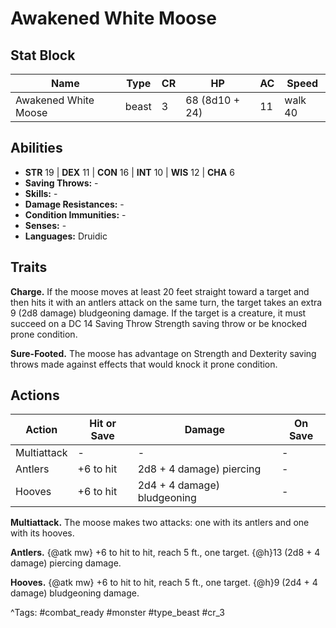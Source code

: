 # Awakened White Moose

## Stat Block

| Name | Type | CR | HP | AC | Speed |
|------|------|----|----|----|-------|
| Awakened White Moose | beast | 3 | 68 (8d10 + 24) | 11 | walk 40 |

## Abilities

- **STR** 19 | **DEX** 11 | **CON** 16 | **INT** 10 | **WIS** 12 | **CHA** 6
- **Saving Throws:** -  
- **Skills:** -  
- **Damage Resistances:** -  
- **Condition Immunities:** -  
- **Senses:** -  
- **Languages:** Druidic

## Traits

**Charge.** If the moose moves at least 20 feet straight toward a target and then hits it with an antlers attack on the same turn, the target takes an extra 9 (2d8 damage) bludgeoning damage. If the target is a creature, it must succeed on a DC 14 Saving Throw Strength saving throw or be knocked prone condition.

**Sure-Footed.** The moose has advantage on Strength and Dexterity saving throws made against effects that would knock it prone condition.


## Actions

| Action | Hit or Save | Damage | On Save |
|--------|--------------|--------|----------|
| Multiattack | - | - | - |
| Antlers | +6 to hit | 2d8 + 4 damage) piercing | - |
| Hooves | +6 to hit | 2d4 + 4 damage) bludgeoning | - |

**Multiattack.** The moose makes two attacks: one with its antlers and one with its hooves.

**Antlers.** {@atk mw} +6 to hit to hit, reach 5 ft., one target. {@h}13 (2d8 + 4 damage) piercing damage.

**Hooves.** {@atk mw} +6 to hit to hit, reach 5 ft., one target. {@h}9 (2d4 + 4 damage) bludgeoning damage.


^Tags: #combat_ready #monster #type_beast #cr_3